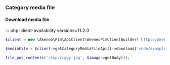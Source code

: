 ### Category media file

#### Download media file 
::: php-client-availability versions=11.2.0

```php
$client = new \Akeneo\Pim\ApiClient\AkeneoPimClientBuilder('http://akeneo.com/')->buildAuthenticatedByPassword('client_id', 'secret', 'admin', 'admin');

$mediaFile = $client->getCategoryMediaFileApi()->download('code/example');

file_put_contents('/tmp/ziggy.jpg', $image->getBody());
```
